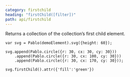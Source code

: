 ```yaml
---
category: firstchild
heading: "firstChild([filter])"
path: api/firstchild
---
```


Returns a collection of the collection’s first child element.

    var svg = Pablo(demoElement).svg({height: 60});

    svg.append(Pablo.circle({r: 30, cx: 30, cy: 30}))
        .append(Pablo.circle({r: 30, cx: 100, cy: 30}))
        .append(Pablo.circle({r: 30, cx: 170, cy: 30}));

    svg.firstChild().attr({'fill':'green'})
